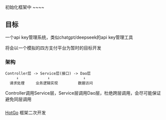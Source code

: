 # 
初始化框架中 ~~~~

## 目标
一个api key管理系统，类似chatgpt/deepseek的api key管理工具

将会以一个模拟的四方支付平台为暂时的目标开发

### 架构
```
Controller层 -> Service层(接口) -> Dao层
     ↓             ↓               ↓
  请求处理     业务逻辑实现         数据访问
```
Controller调用Service层，Service层调用Dao层，杜绝跨层调用，会尽可能保证避免同层调用

### 
[HotGo](https://github.com/bufanyun/hotgo) 框架二次开发